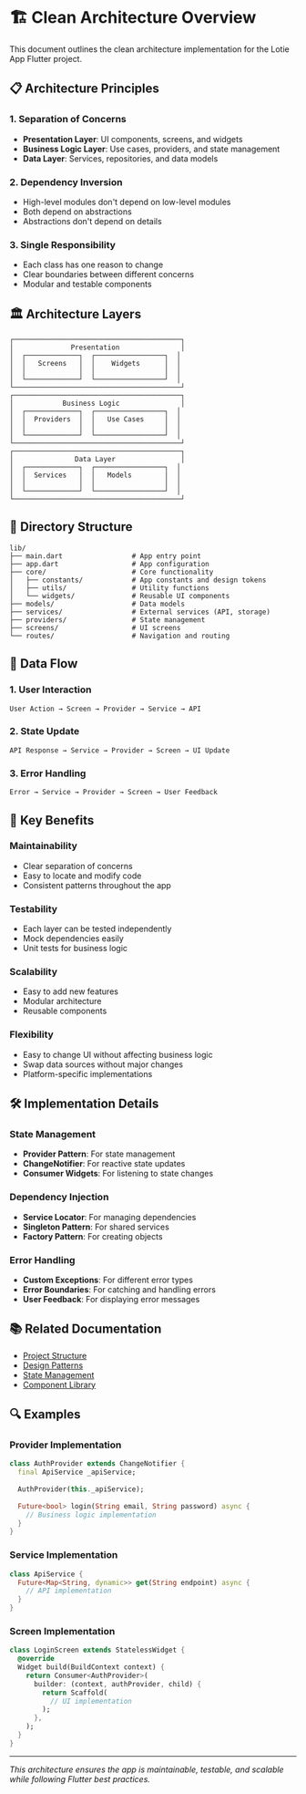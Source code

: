 # 🏗️ Clean Architecture Overview

This document outlines the clean architecture implementation for the Lotie App Flutter project.

## 📋 Architecture Principles

### 1. Separation of Concerns
- **Presentation Layer**: UI components, screens, and widgets
- **Business Logic Layer**: Use cases, providers, and state management
- **Data Layer**: Services, repositories, and data models

### 2. Dependency Inversion
- High-level modules don't depend on low-level modules
- Both depend on abstractions
- Abstractions don't depend on details

### 3. Single Responsibility
- Each class has one reason to change
- Clear boundaries between different concerns
- Modular and testable components

## 🏛️ Architecture Layers

```
┌─────────────────────────────────────────┐
│              Presentation               │
│  ┌─────────────┐  ┌─────────────────┐  │
│  │   Screens   │  │    Widgets      │  │
│  │             │  │                 │  │
│  └─────────────┘  └─────────────────┘  │
└─────────────────────────────────────────┘
┌─────────────────────────────────────────┐
│            Business Logic               │
│  ┌─────────────┐  ┌─────────────────┐  │
│  │  Providers  │  │   Use Cases     │  │
│  │             │  │                 │  │
│  └─────────────┘  └─────────────────┘  │
└─────────────────────────────────────────┘
┌─────────────────────────────────────────┐
│               Data Layer                │
│  ┌─────────────┐  ┌─────────────────┐  │
│  │  Services   │  │   Models        │  │
│  │             │  │                 │  │
│  └─────────────┘  └─────────────────┘  │
└─────────────────────────────────────────┘
```

## 📁 Directory Structure

```
lib/
├── main.dart                 # App entry point
├── app.dart                  # App configuration
├── core/                     # Core functionality
│   ├── constants/            # App constants and design tokens
│   ├── utils/                # Utility functions
│   └── widgets/              # Reusable UI components
├── models/                   # Data models
├── services/                 # External services (API, storage)
├── providers/                # State management
├── screens/                  # UI screens
└── routes/                   # Navigation and routing
```

## 🔄 Data Flow

### 1. User Interaction
```
User Action → Screen → Provider → Service → API
```

### 2. State Update
```
API Response → Service → Provider → Screen → UI Update
```

### 3. Error Handling
```
Error → Service → Provider → Screen → User Feedback
```

## 🎯 Key Benefits

### Maintainability
- Clear separation of concerns
- Easy to locate and modify code
- Consistent patterns throughout the app

### Testability
- Each layer can be tested independently
- Mock dependencies easily
- Unit tests for business logic

### Scalability
- Easy to add new features
- Modular architecture
- Reusable components

### Flexibility
- Easy to change UI without affecting business logic
- Swap data sources without major changes
- Platform-specific implementations

## 🛠️ Implementation Details

### State Management
- **Provider Pattern**: For state management
- **ChangeNotifier**: For reactive state updates
- **Consumer Widgets**: For listening to state changes

### Dependency Injection
- **Service Locator**: For managing dependencies
- **Singleton Pattern**: For shared services
- **Factory Pattern**: For creating objects

### Error Handling
- **Custom Exceptions**: For different error types
- **Error Boundaries**: For catching and handling errors
- **User Feedback**: For displaying error messages

## 📚 Related Documentation

- [Project Structure](./project-structure.md)
- [Design Patterns](./design-patterns.md)
- [State Management](./state-management.md)
- [Component Library](../components/component-library.md)

## 🔍 Examples

### Provider Implementation
```dart
class AuthProvider extends ChangeNotifier {
  final ApiService _apiService;
  
  AuthProvider(this._apiService);
  
  Future<bool> login(String email, String password) async {
    // Business logic implementation
  }
}
```

### Service Implementation
```dart
class ApiService {
  Future<Map<String, dynamic>> get(String endpoint) async {
    // API implementation
  }
}
```

### Screen Implementation
```dart
class LoginScreen extends StatelessWidget {
  @override
  Widget build(BuildContext context) {
    return Consumer<AuthProvider>(
      builder: (context, authProvider, child) {
        return Scaffold(
          // UI implementation
        );
      },
    );
  }
}
```

---

*This architecture ensures the app is maintainable, testable, and scalable while following Flutter best practices.*
